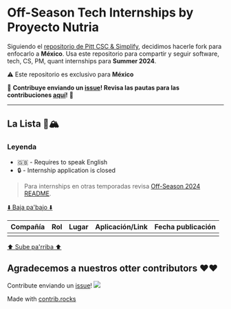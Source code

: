 # Off-Season Tech Internships by Proyecto Nutria

Siguiendo el [repositorio de Pitt CSC & Simplify](https://github.com/SimplifyJobs/Summer2024-Internships), decidimos hacerle fork para enfocarlo a **México**. Usa este repositorio para compartir y seguir software, tech, CS, PM, quant internships para **Summer 2024**.

:warning: Este repositorio es exclusivo para **México**

🙏 **Contribuye enviando un [issue](https://github.com/Proyecto-Nutria/MX-Internships/issues/new/choose)! Revisa las pautas para las contribuciones [aquí](./CONTRIBUTING.md)!** 🙏

---

## La Lista 🚴🏔

### Leyenda
 - 🇬🇧 - Requires to speak English
 - 🔒 - Internship application is closed

> Para internships en otras temporadas revisa [Off-Season 2024 README](./README-Off-Season.md).

[⬇️ Baja pa'bajo ⬇️](https://github.com/Proyecto-Nutria/MX-Internships#agradecemos-a-nuestros-otter-contributors-%EF%B8%8F%EF%B8%8F)

<!-- Please leave a one line gap between this and the table TABLE_START (DO NOT CHANGE THIS LINE) -->

| Compañía | Rol | Lugar | Aplicación/Link | Fecha publicación |
| ------- | ---- | -------- | ---------------- | ----------- |
|  |  |  |  |  |

<!-- Please leave a one line gap between this and the table TABLE_END (DO NOT CHANGE THIS LINE) -->

[⬆️ Sube pa'rriba ⬆️](https://github.com/Proyecto-Nutria/MX-Internships#la-lista-)

## Agradecemos a nuestros otter contributors ❤️❤️
Contribute enviando un [issue](https://github.com/Proyecto-Nutria/MX-Internships/issues/new/choose)!
<a href="https://github.com/Proyecto-Nutria/MX-Internships/graphs/contributors">
  <img src="https://contrib.rocks/image?repo=Proyecto-Nutria/MX-Internships" />
</a>

Made with [contrib.rocks](https://contrib.rocks)
